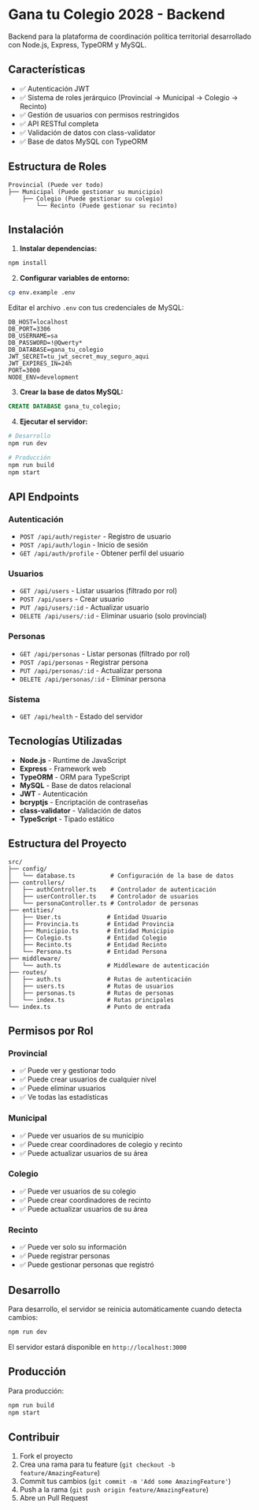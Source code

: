 # Gana tu Colegio 2028 - Backend

Backend para la plataforma de coordinación política territorial desarrollado con Node.js, Express, TypeORM y MySQL.

## Características

- ✅ Autenticación JWT
- ✅ Sistema de roles jerárquico (Provincial → Municipal → Colegio → Recinto)
- ✅ Gestión de usuarios con permisos restringidos
- ✅ API RESTful completa
- ✅ Validación de datos con class-validator
- ✅ Base de datos MySQL con TypeORM

## Estructura de Roles

```
Provincial (Puede ver todo)
├── Municipal (Puede gestionar su municipio)
    ├── Colegio (Puede gestionar su colegio)
        └── Recinto (Puede gestionar su recinto)
```

## Instalación

1. **Instalar dependencias:**
```bash
npm install
```

2. **Configurar variables de entorno:**
```bash
cp env.example .env
```

Editar el archivo `.env` con tus credenciales de MySQL:
```
DB_HOST=localhost
DB_PORT=3306
DB_USERNAME=sa
DB_PASSWORD=!@Qwerty*
DB_DATABASE=gana_tu_colegio
JWT_SECRET=tu_jwt_secret_muy_seguro_aqui
JWT_EXPIRES_IN=24h
PORT=3000
NODE_ENV=development
```

3. **Crear la base de datos MySQL:**
```sql
CREATE DATABASE gana_tu_colegio;
```

4. **Ejecutar el servidor:**
```bash
# Desarrollo
npm run dev

# Producción
npm run build
npm start
```

## API Endpoints

### Autenticación
- `POST /api/auth/register` - Registro de usuario
- `POST /api/auth/login` - Inicio de sesión
- `GET /api/auth/profile` - Obtener perfil del usuario

### Usuarios
- `GET /api/users` - Listar usuarios (filtrado por rol)
- `POST /api/users` - Crear usuario
- `PUT /api/users/:id` - Actualizar usuario
- `DELETE /api/users/:id` - Eliminar usuario (solo provincial)

### Personas
- `GET /api/personas` - Listar personas (filtrado por rol)
- `POST /api/personas` - Registrar persona
- `PUT /api/personas/:id` - Actualizar persona
- `DELETE /api/personas/:id` - Eliminar persona

### Sistema
- `GET /api/health` - Estado del servidor

## Tecnologías Utilizadas

- **Node.js** - Runtime de JavaScript
- **Express** - Framework web
- **TypeORM** - ORM para TypeScript
- **MySQL** - Base de datos relacional
- **JWT** - Autenticación
- **bcryptjs** - Encriptación de contraseñas
- **class-validator** - Validación de datos
- **TypeScript** - Tipado estático

## Estructura del Proyecto

```
src/
├── config/
│   └── database.ts          # Configuración de la base de datos
├── controllers/
│   ├── authController.ts    # Controlador de autenticación
│   ├── userController.ts    # Controlador de usuarios
│   └── personaController.ts # Controlador de personas
├── entities/
│   ├── User.ts             # Entidad Usuario
│   ├── Provincia.ts        # Entidad Provincia
│   ├── Municipio.ts        # Entidad Municipio
│   ├── Colegio.ts          # Entidad Colegio
│   ├── Recinto.ts          # Entidad Recinto
│   └── Persona.ts          # Entidad Persona
├── middleware/
│   └── auth.ts             # Middleware de autenticación
├── routes/
│   ├── auth.ts             # Rutas de autenticación
│   ├── users.ts            # Rutas de usuarios
│   ├── personas.ts         # Rutas de personas
│   └── index.ts            # Rutas principales
└── index.ts                # Punto de entrada
```

## Permisos por Rol

### Provincial
- ✅ Puede ver y gestionar todo
- ✅ Puede crear usuarios de cualquier nivel
- ✅ Puede eliminar usuarios
- ✅ Ve todas las estadísticas

### Municipal
- ✅ Puede ver usuarios de su municipio
- ✅ Puede crear coordinadores de colegio y recinto
- ✅ Puede actualizar usuarios de su área

### Colegio
- ✅ Puede ver usuarios de su colegio
- ✅ Puede crear coordinadores de recinto
- ✅ Puede actualizar usuarios de su área

### Recinto
- ✅ Puede ver solo su información
- ✅ Puede registrar personas
- ✅ Puede gestionar personas que registró

## Desarrollo

Para desarrollo, el servidor se reinicia automáticamente cuando detecta cambios:

```bash
npm run dev
```

El servidor estará disponible en `http://localhost:3000`

## Producción

Para producción:

```bash
npm run build
npm start
```

## Contribuir

1. Fork el proyecto
2. Crea una rama para tu feature (`git checkout -b feature/AmazingFeature`)
3. Commit tus cambios (`git commit -m 'Add some AmazingFeature'`)
4. Push a la rama (`git push origin feature/AmazingFeature`)
5. Abre un Pull Request






